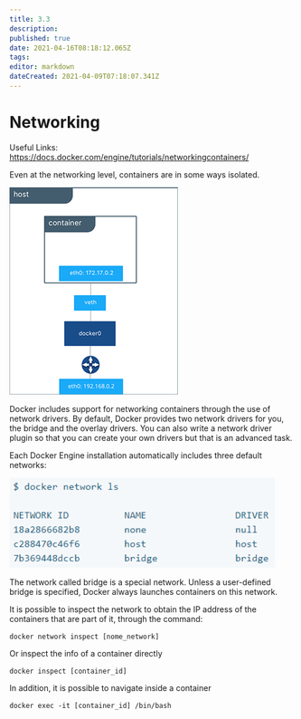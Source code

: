 ```yaml
---
title: 3.3
description: 
published: true
date: 2021-04-16T08:18:12.065Z
tags: 
editor: markdown
dateCreated: 2021-04-09T07:18:07.341Z
---
```


# Networking
Useful Links: https://docs.docker.com/engine/tutorials/networkingcontainers/

Even at the networking level, containers are in some ways isolated.

![utility-1.png](/bwce/utility-1.png)

Docker includes support for networking containers through the use of network drivers. By default, Docker provides two network drivers for you, the bridge and the overlay drivers. You can also write a network driver plugin so that you can create your own drivers but that is an advanced task.

Each Docker Engine installation automatically includes three default networks:

![utility-2.png](/bwce/utility-2.png)

The network called bridge is a special network. Unless a user-defined bridge is specified, Docker always launches containers on this network.

It is possible to inspect the network to obtain the IP address of the containers that are part of it, through the command:
```
docker network inspect [nome_network]
```
Or inspect the info of a container directly
```
docker inspect [container_id]
```
In addition, it is possible to navigate inside a container
```
docker exec -it [container_id] /bin/bash
```

